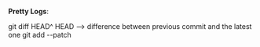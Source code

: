 **Pretty Logs**:

git diff HEAD^ HEAD --> difference between previous commit and the latest one
git add --patch
